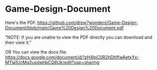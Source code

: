 # Game-Design-Document
Here's the PDf: https://github.com/drew7wonders/Game-Design-Document/blob/main/Game%20Design%20Document.pdf

"NOTE: If you are unable to view the PDF directly you can download and then view it."

OR
You can view the docs file: https://docs.google.com/document/d/1zH4IpC0R2hDhffwAetxYx-MTla1UcMq2usdwhbCQ8Uk/edit?usp=sharing
